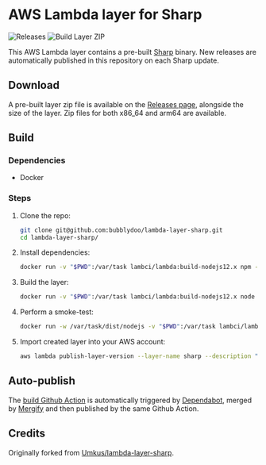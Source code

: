 # AWS Lambda layer for Sharp

![Releases](https://img.shields.io/github/v/release/bubblydoo/lambda-layer-sharp.svg)
![Build Layer ZIP](https://github.com/bubblydoo/lambda-layer-sharp/workflows/Build%20Layer%20ZIP/badge.svg)

This AWS Lambda layer contains a pre-built [Sharp](https://www.npmjs.com/package/sharp) binary. New releases are automatically published in this repository on each Sharp update.

## Download

A pre-built layer zip file is available on the [Releases page](https://github.com/bubblydoo/lambda-layer-sharp/releases), alongside the size of the layer. Zip files for both x86_64 and arm64 are available.

## Build

### Dependencies

* Docker

### Steps

1. Clone the repo: 
    ```sh
    git clone git@github.com:bubblydoo/lambda-layer-sharp.git
    cd lambda-layer-sharp/
    ```
1. Install dependencies:
    ```sh
    docker run -v "$PWD":/var/task lambci/lambda:build-nodejs12.x npm --no-optional --no-audit --progress=false install
    ```
1. Build the layer:
    ```sh
    docker run -v "$PWD":/var/task lambci/lambda:build-nodejs12.x node ./node_modules/webpack/bin/webpack.js
    ```
1. Perform a smoke-test:
    ```sh
    docker run -w /var/task/dist/nodejs -v "$PWD":/var/task lambci/lambda:build-nodejs12.x node -e "console.log(require('sharp'))"
    ```
1. Import created layer into your AWS account:
    ```sh
    aws lambda publish-layer-version --layer-name sharp --description "Sharp layer" --license-info "Apache License 2.0" --zip-file fileb://dist/sharp-layer.zip --compatible-runtimes nodejs12.x
    ```

## Auto-publish

The [build Github Action](/.github/workflows/docker-workflow.yml) is automatically triggered by [Dependabot](/.github/dependabot.yml), merged by [Mergify](/.mergify.yml) and then published by the same Github Action.

## Credits

Originally forked from [Umkus/lambda-layer-sharp](https://github.com/Umkus/lambda-layer-sharp).